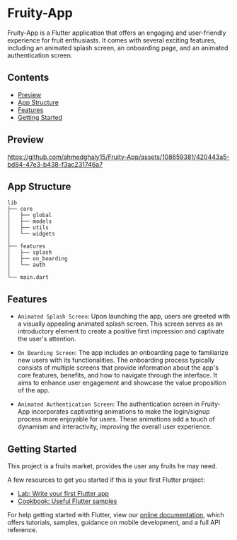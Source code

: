 # Fruity-App

Fruity-App is a Flutter application that offers an engaging and user-friendly experience for fruit enthusiasts. It comes with several exciting features, including an animated splash screen, an onboarding page, and an animated authentication screen.

## Contents

- [Preview](#preview)
- [App Structure](#app-structure)
- [Features](#features)
- [Getting Started](#getting-started)

## Preview

https://github.com/ahmedghaly15/Fruity-App/assets/108659381/420443a5-bd84-47e3-b438-f3ac231746a7

## App Structure

```
lib
├── core
│   ├── global
│   ├── models
│   ├── utils
│   └── widgets
│
├── features
│   ├── splash
│   ├── on_boarding
│   └── auth
│
└── main.dart

```

## Features

- `Animated Splash Screen`: Upon launching the app, users are greeted with a visually appealing animated splash screen. This screen serves as an introductory element to create a positive first impression and captivate the user's attention.

- `On Boarding Screen`: The app includes an onboarding page to familiarize new users with its functionalities. The onboarding process typically consists of multiple screens that provide information about the app's core features, benefits, and how to navigate through the interface. It aims to enhance user engagement and showcase the value proposition of the app.

- `Animated Authentication Screen`: The authentication screen in Fruity-App incorporates captivating animations to make the login/signup process more enjoyable for users. These animations add a touch of dynamism and interactivity, improving the overall user experience.

## Getting Started

This project is a fruits market, provides the user any fruits he may need.

A few resources to get you started if this is your first Flutter project:

- [Lab: Write your first Flutter app](https://flutter.dev/docs/get-started/codelab)
- [Cookbook: Useful Flutter samples](https://flutter.dev/docs/cookbook)

For help getting started with Flutter, view our
[online documentation](https://flutter.dev/docs), which offers tutorials,
samples, guidance on mobile development, and a full API reference.
